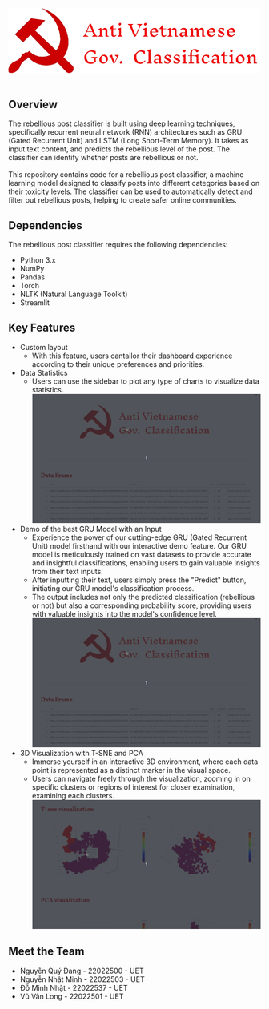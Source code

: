 ![screenshot](./demo/resource/logo3.png)
<br></br>

## Overview
The rebellious post classifier is built using deep learning techniques, specifically recurrent neural network (RNN) architectures such as GRU (Gated Recurrent Unit) and LSTM (Long Short-Term Memory). It takes as input text content, and predicts the rebellious level of the post. The classifier can identify whether posts are rebellious or not.
<br></br>
This repository contains code for a rebellious post classifier, a machine learning model designed to classify posts into different categories based on their toxicity levels. The classifier can be used to automatically detect and filter out rebellious posts, helping to create safer online communities.

## Dependencies
The rebellious post classifier requires the following dependencies:
- Python 3.x
- NumPy
- Pandas
- Torch
- NLTK (Natural Language Toolkit)
- Streamlit

## Key Features
* Custom layout
  - With this feature, users cantailor their dashboard experience according to their unique preferences and priorities.
* Data Statistics
  - Users can use the sidebar to plot any type of charts to visualize data statistics.
  ![Data Statistics](./demo/resource/datastats.gif)
* Demo of the best GRU Model with an Input
  - Experience the power of our cutting-edge GRU (Gated Recurrent Unit) model firsthand with our interactive demo feature. Our GRU model is meticulously trained on vast datasets to provide accurate and insightful classifications, enabling users to gain valuable insights from their text inputs.
  - After inputting their text, users simply press the "Predict" button, initiating our GRU model's classification process.
  - The output includes not only the predicted classification (rebellious or not) but also a corresponding probability score, providing users with valuable insights into the model's confidence level.
  ![Test Input](./demo/resource/datastats.gif)
* 3D Visualization with T-SNE and PCA 
  - Immerse yourself in an interactive 3D environment, where each data point is represented as a distinct marker in the visual space.
  - Users can navigate freely through the visualization, zooming in on specific clusters or regions of interest for closer examination, examining each clusters.
  ![3D Visualization](./demo/resource/3dvis.gif)


## Meet the Team
- Nguyễn Quý Đang - 22022500 - UET
- Nguyễn Nhật Minh - 22022503 - UET
- Đỗ Minh Nhật - 22022537 - UET
- Vũ Vân Long - 22022501 - UET

